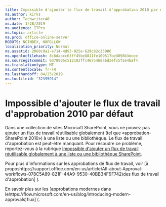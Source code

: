 ```yaml
---
title: Impossible d'ajouter le flux de travail d'approbation 2010 par défaut
ms.author: kirks
author: Techwriter40
ms.date: 1/28/2019
ms.audience: ITPro
ms.topic: article
ms.prod: office-online-server
ROBOTS: NOINDEX, NOFOLLOW
localization_priority: Normal
ms.assetid: 2060c9a1-e714-4d93-925e-629c82c35986
ms.openlocfilehash: 8c6dabcc63ff45be8811fe109517be3098b3ecee
ms.sourcegitcommit: 9d78905c512192ffc4675468abd2efc5f2e4baf4
ms.translationtype: MT
ms.contentlocale: fr-FR
ms.lasthandoff: 04/23/2019
ms.locfileid: "32395914"
---
```

# <a name="cant-add-default-2010-approval-workflow"></a>Impossible d'ajouter le flux de travail d'approbation 2010 par défaut

Dans une collection de sites Microsoft SharePoint, vous ne pouvez pas ajouter un flux de travail réutilisable globalement (tel que «approbation-SharePoint 2010») à une liste ou une bibliothèque. Le flux de travail d'approbation est peut-être manquant. Pour résoudre ce problème, reportez-vous à la rubrique [Impossible d'ajouter un flux de travail réutilisable globalement à une liste ou une bibliothèque SharePoint](https://support.microsoft.com/help/4467263/sharepoint-designer-2013-shows-empty-wfpub-library). 

Pour plus d'informations sur les approbations de flux de travail, voir [à proposhttps://support.office.com/en-us/article/All-about-Approval-workflows-078C5A89-821F-44A9-9530-40BB34F9F742)des flux de travail d'approbation] (. 
 
En savoir plus sur les [approbations modernes dans lehttps://flow.microsoft.com/en-us/blog/introducing-modern-approvals)flux] (. 
  